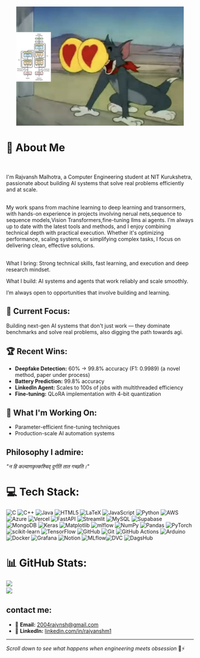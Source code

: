 <p align="center">
  <img src="https://github.com/RajvanshMalhotra/RajvanshMalhotra/blob/main/assets_/tom.png" alt="Tom loves Transformer Architecture" width="450"/>
</p>

#  💪 About Me
<br><br>I'm Rajvansh Malhotra, a Computer Engineering student at NIT Kurukshetra, passionate about building AI systems that solve real problems efficiently and at scale.<br><br>

My work spans from machine learning to deep learning and transormers, with hands-on experience in projects involving nerual nets,sequence to sequence models,Vision Transformers,fine-tuning llms ai agents.
I'm always up to date with the latest tools and methods, and I enjoy combining technical depth with practical execution. Whether it's optimizing performance, scaling systems, or simplifying complex tasks, I focus on delivering clean, effective solutions.<br><br>

What I bring: Strong technical skills, fast learning, and execution and deep research mindset.

What I build: AI systems and agents that work reliably and scale smoothly.


I’m always open to opportunities that involve building and  learning.

## 🎯 **Current Focus:**
Building next-gen AI systems that don't just work — they dominate benchmarks and solve real problems, also digging the path towards agi.

## 🏆 **Recent Wins:**
- **Deepfake Detection:** 60% → 99.8% accuracy (F1: 0.9989) (a novel method, paper under process)
- **Battery Prediction:** 99.8% accuracy
- **LinkedIn Agent:** Scales to 100s of jobs with multithreaded efficiency
- **Fine-tuning:** QLoRA implementation with 4-bit quantization



## 🚀 **What I'm Working On:**
- Parameter-efficient fine-tuning techniques
- Production-scale AI automation systems  


## **Philosophy I admire:**
*"न हि कल्याणकृत्कश्चिद् दुर्गतिं तात गच्छति।"*


# 💻 Tech Stack:
![C](https://img.shields.io/badge/c-%2300599C.svg?style=for-the-badge&logo=c&logoColor=white) ![C++](https://img.shields.io/badge/c++-%2300599C.svg?style=for-the-badge&logo=c%2B%2B&logoColor=white) ![Java](https://img.shields.io/badge/java-%23ED8B00.svg?style=for-the-badge&logo=openjdk&logoColor=white) ![HTML5](https://img.shields.io/badge/html5-%23E34F26.svg?style=for-the-badge&logo=html5&logoColor=white) ![LaTeX](https://img.shields.io/badge/latex-%23008080.svg?style=for-the-badge&logo=latex&logoColor=white) ![JavaScript](https://img.shields.io/badge/javascript-%23323330.svg?style=for-the-badge&logo=javascript&logoColor=%23F7DF1E) ![Python](https://img.shields.io/badge/python-3670A0?style=for-the-badge&logo=python&logoColor=ffdd54) ![AWS](https://img.shields.io/badge/AWS-%23FF9900.svg?style=for-the-badge&logo=amazon-aws&logoColor=white) ![Azure](https://img.shields.io/badge/azure-%230072C6.svg?style=for-the-badge&logo=microsoftazure&logoColor=white) ![Vercel](https://img.shields.io/badge/vercel-%23000000.svg?style=for-the-badge&logo=vercel&logoColor=white) ![FastAPI](https://img.shields.io/badge/FastAPI-005571?style=for-the-badge&logo=fastapi) 
![Streamlit](https://img.shields.io/badge/Streamlit-%23FE4B4B.svg?style=for-the-badge&logo=streamlit&logoColor=white) ![MySQL](https://img.shields.io/badge/mysql-4479A1.svg?style=for-the-badge&logo=mysql&logoColor=white) ![Supabase](https://img.shields.io/badge/Supabase-3ECF8E?style=for-the-badge&logo=supabase&logoColor=white) ![MongoDB](https://img.shields.io/badge/MongoDB-%234ea94b.svg?style=for-the-badge&logo=mongodb&logoColor=white) ![Keras](https://img.shields.io/badge/Keras-%23D00000.svg?style=for-the-badge&logo=Keras&logoColor=white) ![Matplotlib](https://img.shields.io/badge/Matplotlib-%23ffffff.svg?style=for-the-badge&logo=Matplotlib&logoColor=black) ![mlflow](https://img.shields.io/badge/mlflow-%23d9ead3.svg?style=for-the-badge&logo=numpy&logoColor=blue) ![NumPy](https://img.shields.io/badge/numpy-%23013243.svg?style=for-the-badge&logo=numpy&logoColor=white) ![Pandas](https://img.shields.io/badge/pandas-%23150458.svg?style=for-the-badge&logo=pandas&logoColor=white) ![PyTorch](https://img.shields.io/badge/PyTorch-%23EE4C2C.svg?style=for-the-badge&logo=PyTorch&logoColor=white) ![scikit-learn](https://img.shields.io/badge/scikit--learn-%23F7931E.svg?style=for-the-badge&logo=scikit-learn&logoColor=white) ![TensorFlow](https://img.shields.io/badge/TensorFlow-%23FF6F00.svg?style=for-the-badge&logo=TensorFlow&logoColor=white) ![GitHub](https://img.shields.io/badge/github-%23121011.svg?style=for-the-badge&logo=github&logoColor=white) ![Git](https://img.shields.io/badge/git-%23F05033.svg?style=for-the-badge&logo=git&logoColor=white) ![GitHub Actions](https://img.shields.io/badge/github%20actions-%232671E5.svg?style=for-the-badge&logo=githubactions&logoColor=white) ![Arduino](https://img.shields.io/badge/-Arduino-00979D?style=for-the-badge&logo=Arduino&logoColor=white) ![Docker](https://img.shields.io/badge/docker-%230db7ed.svg?style=for-the-badge&logo=docker&logoColor=white) ![Grafana](https://img.shields.io/badge/grafana-%23F46800.svg?style=for-the-badge&logo=grafana&logoColor=white) ![Notion](https://img.shields.io/badge/Notion-%23000000.svg?style=for-the-badge&logo=notion&logoColor=white)
![MLflow](https://img.shields.io/badge/MLflow-0194E2?style=for-the-badge)![DVC](https://img.shields.io/badge/DVC-945DD6?style=for-the-badge&logo=dvc&logoColor=white)
![DagsHub](https://img.shields.io/badge/DagsHub-000000?style=for-the-badge&logo=dagsHub&logoColor=white)



# 📊 GitHub Stats:

![](https://nirzak-streak-stats.vercel.app/?user=rajvanshmalhotra&theme=github_dark&hide_border=true)<br/>
![](https://github-readme-stats.vercel.app/api/top-langs/?username=rajvanshmalhotra&theme=github_dark&hide_border=true&include_all_commits=false&count_private=false&layout=compact)




## **contact me:**
- 📧 **Email:** 2004rajvnsh@gmail.com  
- 💼 **LinkedIn:** [linkedin.com/in/rajvanshm1](https://linkedin.com/in/rajvanshm1)  

---

*Scroll down to see what happens when engineering meets obsession* 🚀⚡
